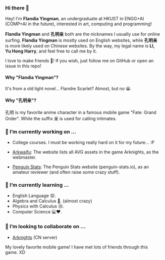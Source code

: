 ### Hi there 👋 

Hey! I'm **Flandia Yingman**, an undergraduate at HKUST in ENGG+AI (COMP+AI in the future), interested in art, computing and programming! 

**Flandia Yingman** and **孔明亲** both are the nicknames I usually use for online surfing. **Flandia Yingman** is mostly used on English websites, while **孔明亲** is more likely used on Chinese websites. By the way, my legal name is **LI, Yu Hong Harry**, and feel free to call me by it.

I love to make friends 👭! If you wish, just follow me on GitHub or open an issue in this repo!

#### Why "Flandia Yingman"? 

It's from a old light novel... Flandre Scarlet? Almost, but no 😀.

#### Why "孔明亲"? 

孔明 is my favorite anime character in a famous mobile game "Fate: Grand Order". While the suffix 亲 is used for calling intimates.

### 🔭 I’m currently working on ...

- College courses. I must be working really hard on it for my future... :P

- [Arkwaifu](https://github.com/FlandiaYingman/arkwaifu): The website lists all AVG assets in the game Arknights, as the webmaster.

- [Penguin Stats](https://github.com/penguin-statistics/backend-next): The Penguin Stats website (penguin-stats.io), as an amateur reviewer (and often raise some crazy stuff).

### 🌱 I’m currently learning ...

 - English Language 😟.
 - Algebra and Calculus 🤪. (almost crazy)
 - Physics with Calculus 😢.
 - Computer Science 💻❤️.

### 👯 I’m looking to collaborate on ...

- [Arknights](https://ak.hypergryph.com/) (CN server)

My lovely favorite mobile game! I have met lots of friends through this game. XD

<!--
**FlandiaYingman/FlandiaYingman** is a ✨ _special_ ✨ repository because its `README.md` (this file) appears on your GitHub profile.

Here are some ideas to get you started:

- 🔭 I’m currently working on ...
- 🌱 I’m currently learning ...
- 👯 I’m looking to collaborate on ...
- 🤔 I’m looking for help with ...
- 💬 Ask me about ...
- 📫 How to reach me: ...
- 😄 Pronouns: ...
- ⚡ Fun fact: ...
-->
